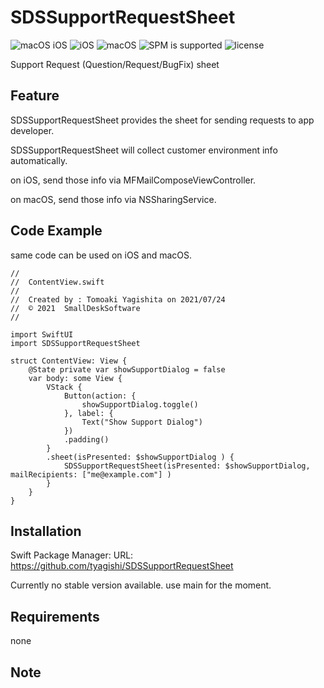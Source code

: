 # SDSSupportRequestSheet

![macOS iOS](https://img.shields.io/badge/platform-iOS_macOS-lightgrey)
![iOS](https://img.shields.io/badge/iOS-v14_orLater-blue)
![macOS](https://img.shields.io/badge/macOS-Big_Sur_orLater-blue)
![SPM is supported](https://img.shields.io/badge/SPM-Supported-orange)
![license](https://img.shields.io/badge/license-MIT-lightgrey)

Support Request (Question/Request/BugFix) sheet

<!--
comment
-->

## Feature

SDSSupportRequestSheet provides the sheet for sending requests to app developer.

SDSSupportRequestSheet will collect customer environment info automatically.

on iOS, send those info via MFMailComposeViewController.

on macOS, send those info via NSSharingService.


## Code Example

same code can be used on iOS and macOS.
```
//
//  ContentView.swift
//
//  Created by : Tomoaki Yagishita on 2021/07/24
//  © 2021  SmallDeskSoftware
//

import SwiftUI
import SDSSupportRequestSheet

struct ContentView: View {
    @State private var showSupportDialog = false
    var body: some View {
        VStack {
            Button(action: {
                showSupportDialog.toggle()
            }, label: {
                Text("Show Support Dialog")
            })
            .padding()
        }
        .sheet(isPresented: $showSupportDialog ) {
            SDSSupportRequestSheet(isPresented: $showSupportDialog, mailRecipients: ["me@example.com"] )
        }
    }
}
```


## Installation
Swift Package Manager: URL: https://github.com/tyagishi/SDSSupportRequestSheet

Currently no stable version available. use main for the moment.

## Requirements
none

## Note
